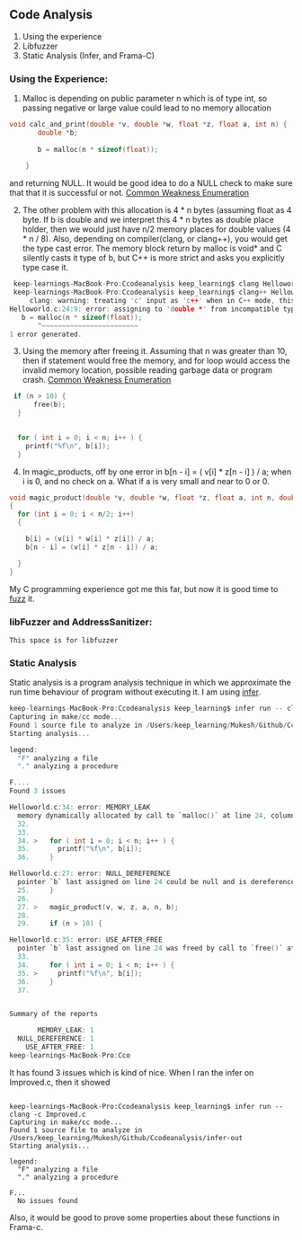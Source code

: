 ## Code Analysis

1. Using the experience
2. Libfuzzer
3. Static Analysis (Infer, and Frama-C)


### Using the Experience: 
 1.  Malloc is depending on public parameter n which is of type int, so passing 
 	  negative or large value could lead to no memory allocation

 ```c
 void calc_and_print(double *v, double *w, float *z, float a, int n) {
 		double *b;
 		
     	b = malloc(n * sizeof(float));
     
     }
 
 ```
 and returning NULL. It would be good idea to do a NULL check to make sure that 
 that it is successful or not.
 [Common Weakness Enumeration](https://cwe.mitre.org/data/definitions/789.html)
 
2. The other problem with this allocation is 4 * n bytes (assuming float as 4 byte. 
   If b is double and we interpret this 4 * n bytes as double place holder, then we
   would just have n/2 memory places for double values (4 * n / 8). Also, 
   depending on compiler(clang, or clang++), you would get the type cast error. The 
   memory block return by malloc is void* and C silently casts it type of b, but C++
   is more strict and asks you explicitly type case it. 
 


 ```c
  keep-learnings-MacBook-Pro:Ccodeanalysis keep_learning$ clang Helloworld.c 
  keep-learnings-MacBook-Pro:Ccodeanalysis keep_learning$ clang++ Helloworld.c 
      clang: warning: treating 'c' input as 'c++' when in C++ mode, this behavior is      deprecated [-Wdeprecated]
Helloworld.c:24:9: error: assigning to 'double *' from incompatible type 'void *'
    b = malloc(n * sizeof(float));
        ^~~~~~~~~~~~~~~~~~~~~~~~~
1 error generated.

 ```
 
3. Using the memory after freeing it. Assuming that n was greater than 10, then if 
   statement would free the memory, and for loop would access the invalid memory location, 
   possible reading garbage data or program crash. 
   [Common Weakness Enumeration](https://cwe.mitre.org/data/definitions/416.html)

```c
 if (n > 10) {
      free(b);
  }

 
  for ( int i = 0; i < n; i++ ) {
    printf("%f\n", b[i]);
  }
```
 
4. In magic_products, off by one error in b[n - i] = ( v[i] * z[n - i] ) / a; when i is 0, 
   and no check on a. What if a is very small and near to 0 or 0.


```c
void magic_product(double *v, double *w, float *z, float a, int n, double *b) 
{
  for (int i = 0; i < n/2; i++) 
  {

    b[i] = (v[i] * w[i] * z[i]) / a;
    b[n - i] = (v[i] * z[n - i]) / a;

  }
}
```

My C programming experience got me this far, but now it is good time to  
[fuzz](https://en.wikipedia.org/wiki/Fuzzing) it.

### libFuzzer and AddressSanitizer:
	This space is for libfuzzer
  

### Static Analysis
Static analysis is a program analysis technique in which we approximate the run time 
behaviour of program without executing it. I am using [infer](https://fbinfer.com/). 

```c
keep-learnings-MacBook-Pro:Ccodeanalysis keep_learning$ infer run -- clang Helloworld.c 
Capturing in make/cc mode...
Found 1 source file to analyze in /Users/keep_learning/Mukesh/Github/Ccodeanalysis/infer-out
Starting analysis...

legend:
  "F" analyzing a file
  "." analyzing a procedure

F....
Found 3 issues

Helloworld.c:34: error: MEMORY_LEAK
  memory dynamically allocated by call to `malloc()` at line 24, column 9 is not reachable after line 34, column 20.
  32.   
  33.    
  34. >   for ( int i = 0; i < n; i++ ) {
  35.       printf("%f\n", b[i]);
  36.     }

Helloworld.c:27: error: NULL_DEREFERENCE
  pointer `b` last assigned on line 24 could be null and is dereferenced by call to `magic_product()` at line 27, column 3.
  25.     }
  26.   
  27. >   magic_product(v, w, z, a, n, b);
  28.   
  29.     if (n > 10) {

Helloworld.c:35: error: USE_AFTER_FREE
  pointer `b` last assigned on line 24 was freed by call to `free()` at line 30, column 7 and is dereferenced or freed at line 35, column 20.
  33.    
  34.     for ( int i = 0; i < n; i++ ) {
  35. >     printf("%f\n", b[i]);
  36.     }
  37.   


Summary of the reports

       MEMORY_LEAK: 1
  NULL_DEREFERENCE: 1
    USE_AFTER_FREE: 1
keep-learnings-MacBook-Pro:Cco
```

It has found 3 issues which is kind of nice. When I ran the infer on Improved.c, then it 
showed

```

keep-learnings-MacBook-Pro:Ccodeanalysis keep_learning$ infer run -- clang -c Improved.c 
Capturing in make/cc mode...
Found 1 source file to analyze in /Users/keep_learning/Mukesh/Github/Ccodeanalysis/infer-out
Starting analysis...

legend:
  "F" analyzing a file
  "." analyzing a procedure

F...
  No issues found  
```

Also, it would be good to prove some properties about these functions in Frama-c.
